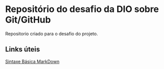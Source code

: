 # Repositório do desafio da DIO sobre Git/GitHub
  
  Repositorio criado para o desafio do projeto.

## Links úteis
[Sintaxe Básica MarkDown](https://www.markdownguide.org/)
